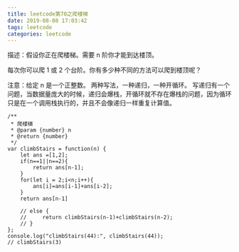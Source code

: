 ```yaml
---
title: leetcode第70之爬楼梯
date: 2019-08-08 17:03:42
tags: leetcode
categories: leetcode
---
```


描述：假设你正在爬楼梯。需要 n 阶你才能到达楼顶。

每次你可以爬 1 或 2 个台阶。你有多少种不同的方法可以爬到楼顶呢？

注意：给定 n 是一个正整数。
两种写法，一种递归，一种开循环。
写递归有一个问题，当数据量庞大的时候，递归会爆栈，开循环就不存在爆栈的问题，因为循环只是在一个调用栈执行的，并且不会像递归一样重复计算值。
<!-- more -->
```
/**
 * 爬楼梯
 * @param {number} n
 * @return {number}
 */
var climbStairs = function(n) {
    let ans =[1,2];
    if(n==1||n==2){
        return ans[n-1];
    }
    for(let i = 2;i<n;i++){
        ans[i]=ans[i-1]+ans[i-2];
    }
    return ans[n-1]

    // else {
    //     return climbStairs(n-1)+climbStairs(n-2);
    // }
};
console.log("climbStairs(44):", climbStairs(44));
// climbStairs(3)
```
